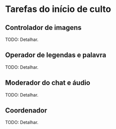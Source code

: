# Tarefas do início de culto

## Controlador de imagens
TODO: Detalhar.

## Operador de legendas e palavra
TODO: Detalhar.

## Moderador do chat e áudio
TODO: Detalhar.

## Coordenador
TODO: Detalhar.